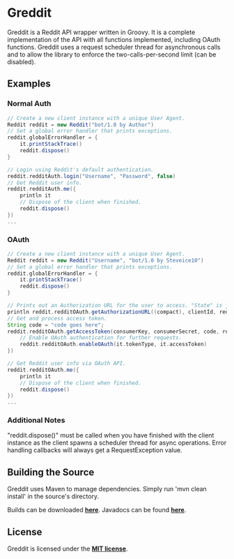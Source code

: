 # Greddit
Greddit is a Reddit API wrapper written in Groovy. It is a complete implementation of the API with all functions implemented, including OAuth functions.
Greddit uses a request scheduler thread for asynchronous calls and to allow the library to enforce the two-calls-per-second limit (can be disabled).

## Examples
### Normal Auth
```groovy
// Create a new client instance with a unique User Agent.
Reddit reddit = new Reddit("bot/1.0 by Author")
// Set a global error handler that prints exceptions.
reddit.globalErrorHandler = {
	it.printStackTrace()
	reddit.dispose()
}

// Login using Reddit's default authentication.
reddit.redditAuth.login("Username", "Password", false)
// Get Reddit user info.
reddit.redditAuth.me({
	println it
	// Dispose of the client when finished.
	reddit.dispose()
})
...
```

### OAuth
```groovy
// Create a new client instance with a unique User Agent.
Reddit reddit = new Reddit("Username", "bot/1.0 by Steveice10")
// Set a global error handler that prints exceptions.
reddit.globalErrorHandler = {
	it.printStackTrace()
	reddit.dispose()
}

// Prints out an Authorization URL for the user to access. "State" is just a random string to ensure that the response is from the right request and not forged.
println reddit.redditOAuth.getAuthorizationURL((compact), clientId, redirectUri, "dssaddadwdcd", OAuthDuration.TEMPORARY, [OAuthScope.IDENTITY])
// Get and process access token.
String code = "code goes here";
reddit.redditOAuth.getAccessToken(consumerKey, consumerSecret, code, redirectUri, {
    // Enable OAuth authentication for further requests.
    reddit.redditOAuth.enableOAuth(it.tokenType, it.accessToken)
})

// Get Reddit user info via OAuth API.
reddit.redditOAuth.me({
	println it
	// Dispose of the client when finished.
	reddit.dispose()
})
...
```

### Additional Notes
"reddit.dispose()" must be called when you have finished with the client instance as the client spawns a scheduler thread for async operations.
Error handling callbacks will always get a RequestException value.

## Building the Source
Greddit uses Maven to manage dependencies. Simply run 'mvn clean install' in the source's directory.

Builds can be downloaded **[here](https://build.spacehq.org/job/Greddit)**.
Javadocs can be found **[here](https://build.spacehq.org/job/Greddit/javadoc)**.

## License
Greddit is licensed under the **[MIT license](http://www.opensource.org/licenses/mit-license.html)**.

